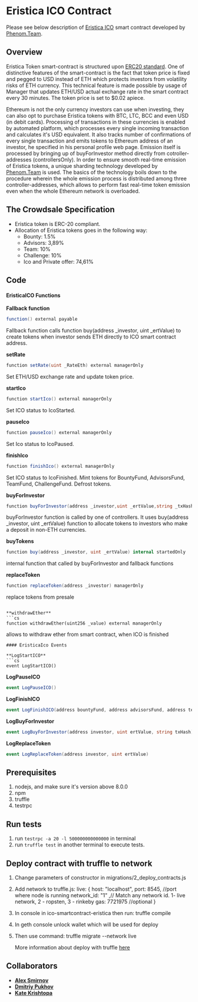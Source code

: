 # Eristica ICO Contract

Please see below description of [Eristica ICO][eristica] smart contract developed by [Phenom.Team][phenom].

## Overview
Eristica Token smart-contract is structured upon [ERC20 standard](erc20).
One of distinctive features of the smart-contract is the fact that token price is fixed and pegged to USD instead of ETH which protects investors from volatility risks of ETH currency. This technical feature is made possible by usage of Manager that updates ETH/USD actual exchange rate in the smart contract every 30 minutes. The token price is set to $0.02 apiece.

Ethereum is not the only currency investors can use when investing, they can also opt to purchase Eristica tokens with BTC, LTC, BCC and even USD (in debit cards). Processing of transactions in these currencies is enabled by automated platform, which processes every single incoming transaction and calculates it's USD equivalent. It also tracks number of confirmations of every single transaction and emits tokens to Ethereum address of an investor, he specified in his personal profile web page. Emission itself is processed by bringing up of buyForInvestor method directly from cotroller-addresses (controllersOnly). In order to ensure smooth real-time emission of Eristica tokens, a unique sharding technology developed by  [Phenom.Team][phenom] is used. The basics of the technology boils down to the procedure wherein the whole emission process is distributed among three controller-addresses, which allows to perform fast real-time token emission  even when the whole Ethereum network is overloaded.


## The Crowdsale Specification
*	Eristica token is ERC-20 compliant.
*   Allocation of Eristica tokens goes in the following way:
    * Bounty: 1.5%
    * Advisors: 3,89%
    * Team: 10%
    * Challenge: 10%
    * Ico and Private offer: 74,61%


## Code

#### EristicaICO Functions

**Fallback function**
```cs
function() external payable
```
Fallback function calls function buy(address _investor, uint _ertValue) to create tokens when investor sends ETH directly to ICO smart contract address.

**setRate**
```cs
function setRate(uint _RateEth) external managerOnly
```
Set ETH/USD exchange rate and update token price.

**startIco**
```cs
function startIco() external managerOnly
```
Set ICO status to IcoStarted.

**pauseIco**
```cs
function pauseIco() external managerOnly
```
Set Ico status to IcoPaused.

**finishIco**
```cs
function finishIco() external managerOnly
```
Set ICO status to IcoFinished. Mint tokens for BountyFund, AdvisorsFund, TeamFund, ChallengeFund. Defrost tokens.

**buyForInvestor**
```cs
function buyForInvestor(address _investor,uint _ertValue,string _txHash) external controllersOnly
```
buyForInvestor function is called by one of controllers. It uses buy(address _investor, uint _ertValue) function to allocate tokens to investors who make a deposit in non-ETH currencies.

**buyTokens**
```cs
function buy(address _investor, uint _ertValue) internal startedOnly
```
internal function that called by buyForInvestor and fallback functions

**replaceToken**
```cs
function replaceToken(address _investor) managerOnly
```
replace tokens from presale
```

**withdrawEther**
```cs
function withdrawEther(uint256 _value) external managerOnly
```
allows to withdraw ether from smart contract, when ICO is finished
```
#### EristicaIco Events

**LogStartICO**
```cs
event LogStartICO()
```
**LogPauseICO**
```cs
event LogPauseICO()
```
**LogFinishICO**
```cs
event LogFinishICO(address bountyFund, address advisorsFund, address teamFund, address challengeFund)
```
**LogBuyForInvestor**
```cs
event LogBuyForInvestor(address investor, uint ertValue, string txHash)
```
**LogReplaceToken**
```cs
event LogReplaceToken(address investor, uint ertValue)
```

## Prerequisites
1. nodejs, and make sure it's version above 8.0.0
2. npm
3. truffle
4. testrpc

## Run tests
1. run `testrpc -a 20 -l 500000000000000` in terminal
2. run `truffle test` in another terminal to execute tests.

## Deploy contract with truffle to network

1. Change parameters of constructor in migrations/2_deploy_contracts.js
2. Add network to truffle.js:
    live: {
      host: "localhost",
      port: 8545, //port where node is running
      network_id: "1" ,// Match any network id. 1- live network, 2 - ropsten, 3 - rinkeby
      gas: 7721975 //optional
    }
3. In console in ico-smartcontract-eristica then run: truffle compile
4. In geth console unlock wallet which will be used for deploy
5. Then use command: truffle migrate --network live

   More information about deploy with truffle [here][truffle]
## Collaborators

* **[Alex Smirnov](https://github.com/AlekseiSmirnov)**
* **[Dmitriy Pukhov](https://github.com/puhoshville)**
* **[Kate Krishtopa](https://github.com/Krishtopa)**


[eristica]: https://eristica.com/
[phenom]: https://phenom.team/
[erc20]: https://github.com/ethereum/EIPs/blob/master/EIPS/eip-20-token-standard.md
[truffle]: http://truffleframework.com/tutorials/deploying-to-the-live-network
